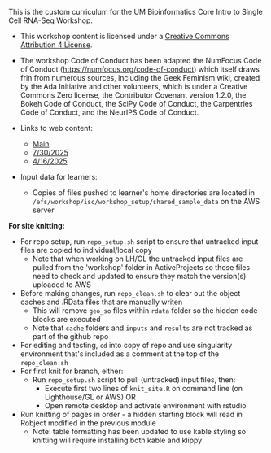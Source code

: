 This is the custom curriculum for the UM Bioinformatics Core Intro to Single Cell RNA-Seq Workshop.

* This workshop content is licensed under a [Creative Commons Attribution 4 License](https://creativecommons.org/licenses/by/4.0/).

* The workshop Code of Conduct has been adapted the NumFocus Code of Conduct (https://numfocus.org/code-of-conduct) which itself draws frin from numerous sources, including the Geek Feminism wiki, created by the Ada Initiative and other volunteers, which is under a Creative Commons Zero license, the Contributor Covenant version 1.2.0, the Bokeh Code of Conduct, the SciPy Code of Conduct, the Carpentries Code of Conduct, and the NeurIPS Code of Conduct.

* Links to web content:
  
  - [Main](https://umich-brcf-bioinf.github.io/workshop-intro-single-cell/main/html/)
  - [7/30/2025](https://umich-brcf-bioinf.github.io/workshop-intro-single-cell/2025-07-30/html/)
  - [4/16/2025](https://umich-brcf-bioinf.github.io/workshop-intro-single-cell/2025-04-16/html/)
  
* Input data for learners:
   - Copies of files pushed to learner's home directories are located in `/efs/workshop/isc/workshop_setup/shared_sample_data` on the AWS server

__For site knitting:__

* For repo setup, run `repo_setup.sh` script to ensure that untracked input files are copied to individual/local copy
	* Note that when working on LH/GL the untracked input files are pulled from the 'workshop' folder in ActiveProjects so those files need to check and updated to ensure they match the version(s) uploaded to AWS
* Before making changes, run `repo_clean.sh` to clear out the object caches and .RData files that are manually writen
	* This will remove `geo_so` files within `rdata` folder so the hidden code blocks are executed
	* Note that `cache` folders and `inputs` and `results` are not tracked as part of the github repo
* For editing and testing, `cd` into copy of repo and use singularity environment that's included as a comment at the top of the `repo_clean.sh`
* For first knit for branch, either:
	* Run `repo_setup.sh` script to pull (untracked) input files, then:
		* Execute first two lines of `knit_site.R` on command line (on Lighthouse/GL or AWS) OR
		* Open remote desktop and activate environment with rstudio 
* Run knitting of pages in order - a hidden starting block will read in Robject modified in the previous module
	* Note: table formatting has been updated to use kable styling so knitting will require installing both kable and klippy
